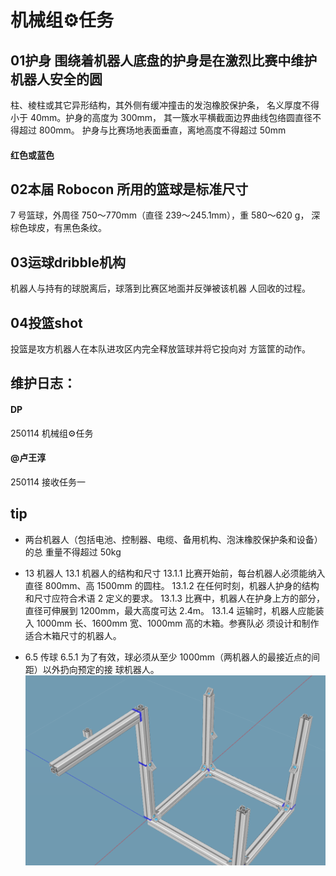 # 机械组⚙️任务

## 01护身 围绕着机器人底盘的护身是在激烈比赛中维护机器人安全的圆
柱、棱柱或其它异形结构，其外侧有缓冲撞击的发泡橡胶保护条，
名义厚度不得小于 40mm。护身的高度为 300mm，
其一簇水平横截面边界曲线包络圆直径不得超过 800mm。
护身与比赛场地表面垂直，离地高度不得超过 50mm
#### 红色或蓝色

## 02本届 Robocon 所用的篮球是标准尺寸
 7 号篮球，外周径 750～770mm（直径
239～245.1mm），重 580～620 g，
深棕色球皮，有黑色条纹。

## 03运球dribble机构
机器人与持有的球脱离后，球落到比赛区地面并反弹被该机器
人回收的过程。

## 04投篮shot
投篮是攻方机器人在本队进攻区内完全释放篮球并将它投向对
方篮筐的动作。

## 维护日志：

#### DP
250114 机械组⚙️任务


####  @卢王淳 
250114 接收任务一

## tip
- 两台机器人（包括电池、控制器、电缆、备用机构、泡沫橡胶保护条和设备）的总
重量不得超过 50kg

- 13 机器人
13.1 机器人的结构和尺寸
13.1.1 比赛开始前，每台机器人必须能纳入直径 800mm、高 1500mm 的圆柱。
13.1.2 在任何时刻，机器人护身的结构和尺寸应符合术语 2 定义的要求。
13.1.3 比赛中，机器人在护身上方的部分，直径可伸展到 1200mm，最大高度可达 2.4m。
13.1.4 运输时，机器人应能装入 1000mm 长、1600mm 宽、1000mm 高的木箱。参赛队必
须设计和制作适合木箱尺寸的机器人。

- 6.5 传球
6.5.1 为了有效，球必须从至少 1000mm（两机器人的最接近点的间距）以外扔向预定的接
球机器人。
![输入图片说明](../../Image/MayCad-test-JIXIE.png)
